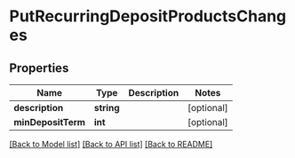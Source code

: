 # PutRecurringDepositProductsChanges

## Properties
Name | Type | Description | Notes
------------ | ------------- | ------------- | -------------
**description** | **string** |  | [optional] 
**minDepositTerm** | **int** |  | [optional] 

[[Back to Model list]](../../README.md#documentation-for-models) [[Back to API list]](../../README.md#documentation-for-api-endpoints) [[Back to README]](../../README.md)

